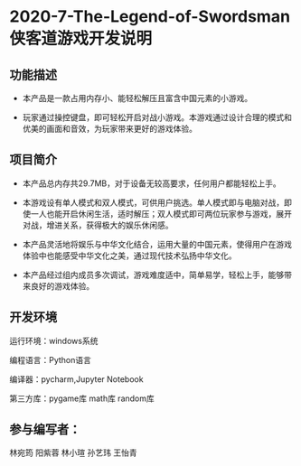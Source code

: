 # 2020-7-The-Legend-of-Swordsman侠客道游戏开发说明

## 功能描述
* 本产品是一款占用内存小、能轻松解压且富含中国元素的小游戏。

* 玩家通过操控键盘，即可轻松开启对战小游戏。本游戏通过设计合理的模式和优美的画面和音效，为玩家带来更好的游戏体验。


## 项目简介
* 本产品总内存共29.7MB，对于设备无较高要求，任何用户都能轻松上手。  

* 本游戏设有单人模式和双人模式，可供用户挑选。单人模式即与电脑对战，即使一人也能开启休闲生活，适时解压；双人模式即可两位玩家参与游戏，展开对战，增进关系，获得极大的娱乐休闲感。  

* 本产品灵活地将娱乐与中华文化结合，运用大量的中国元素，使得用户在游戏体验中也能感受中华文化之美，通过现代技术弘扬中华文化。  

* 本产品经过组内成员多次调试，游戏难度适中，简单易学，轻松上手，能够带来良好的游戏体验。


## 开发环境
运行环境：windows系统  

编程语言：Python语言   

编译器：pycharm,Jupyter Notebook    

第三方库：pygame库 math库 random库  

## 参与编写者：
林宛筠 阳紫蓉 林小瑄 孙艺玮 王怡青
